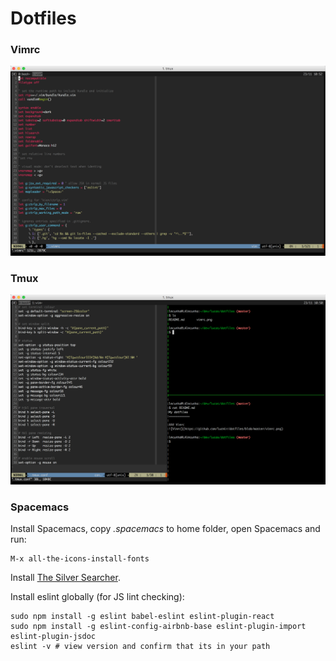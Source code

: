 Dotfiles
============

### Vimrc
![Vimrc](https://github.com/lucmir/dotfiles/blob/master/vimrc.png)


### Tmux
![Vimrc](https://github.com/lucmir/dotfiles/blob/master/tmux.png)


### Spacemacs

Install Spacemacs, copy *.spacemacs* to home folder, open Spacemacs and run:
```
M-x all-the-icons-install-fonts
```

Install [The Silver Searcher](https://github.com/ggreer/the_silver_searcher#installing).

Install eslint globally (for JS lint checking):
``` 
sudo npm install -g eslint babel-eslint eslint-plugin-react
sudo npm install -g eslint-config-airbnb-base eslint-plugin-import eslint-plugin-jsdoc
eslint -v # view version and confirm that its in your path
```
